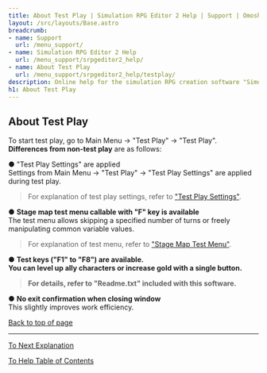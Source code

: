 ```yaml
---
title: About Test Play | Simulation RPG Editor 2 Help | Support | Omoshiro Game Shrine
layout: /src/layouts/Base.astro
breadcrumb:
- name: Support
  url: /menu_support/
- name: Simulation RPG Editor 2 Help
  url: /menu_support/srpgeditor2_help/
- name: About Test Play
  url: /menu_support/srpgeditor2_help/testplay/
description: Online help for the simulation RPG creation software "Simulation RPG Editor 2". "About Test Play".
h1: About Test Play
---
```



<a name="TOP"></a> 

## About Test Play

To start test play, go to Main Menu -> "Test Play" -> "Test Play".  
<b class="orange">Differences from non-test play</b> are as follows:  

● "Test Play Settings" are applied  
Settings from Main Menu -> "Test Play" -> "Test Play Settings" are applied during test play.  

> For explanation of test play settings, refer to ["Test Play Settings"](../testplay_settings/).  

● <b class="orange">Stage map test menu callable with "F" key is available</b>  
The test menu allows skipping a specified number of turns or freely manipulating common variable values.  

> For explanation of test menu, refer to ["Stage Map Test Menu"](../game_maptest/).  

● <b class="orange">Test keys ("F1" to "F8") are available.  
You can level up ally characters or increase gold with a single button.  

> For details, refer to "Readme.txt" included with this software.</b>  

● <b class="green">No exit confirmation when closing window</b>  
This slightly improves work efficiency.  

[Back to top of page](#TOP)

---

  

[To Next Explanation](../testplay_settings/)

[To Help Table of Contents](../)